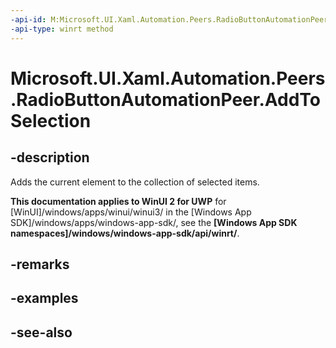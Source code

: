 ```yaml
---
-api-id: M:Microsoft.UI.Xaml.Automation.Peers.RadioButtonAutomationPeer.AddToSelection
-api-type: winrt method
---
```


<!-- Method syntax
public void AddToSelection()
-->

# Microsoft.UI.Xaml.Automation.Peers.RadioButtonAutomationPeer.AddToSelection

## -description
Adds the current element to the collection of selected items.

**This documentation applies to WinUI 2 for UWP** for [WinUI]/windows/apps/winui/winui3/ in the [Windows App SDK]/windows/apps/windows-app-sdk/, see the **[Windows App SDK namespaces]/windows/windows-app-sdk/api/winrt/**.

## -remarks

## -examples

## -see-also
